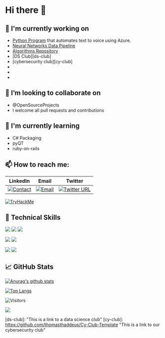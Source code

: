 # Hi there 👋

## 🔭 I'm currently working on

- [Python Program](https://github.com/thomasthaddeus/TTS-project) that automates text to voice using Azure.
- [Neural Networks Data Pipeline](https://github.com/thomasthaddeus/NeuralNetworks)
- [Algorithms Repository][alg-1]
- [DS Club][ds-club]
- [cybersecurity club][cy-club]
- <!--SQL Repository-->
- <!--Python Collection of Scripts-->
- <!--Docker Package for cybersecurity club website-->

## 👯 I’m looking to collaborate on 

- @OpenSourceProjects
- I welcome all pull requests and contributions

## 🌱 I'm currently learning

- C# Packaging
- pyQT
- ruby-on-rails

## 📫 How to reach me:

|LinkedIn|Email|Twitter|
|---|---|---|
|[![Contact](https://user-images.githubusercontent.com/92204097/233510772-1941fe0c-c501-4560-b184-4019a59c33a5.png)](https://linkedin.com/in/thaddeusthomas)|[![Email](https://user-images.githubusercontent.com/92204097/198655718-ab18cb79-c196-4c26-af00-6275e398c73b.png)](mailto:thomasthaddeus@cityuniversity.org)|[![Twitter URL](https://img.shields.io/twitter/url?style=social&url=https%3A%2F%2Ftwitter.com%2F)](https://twitter.com/ThaddeusMaxima)|

[![TryHackMe](https://tryhackme-badges.s3.amazonaws.com/thaddeus.r.thoma.png)](https://tryhackme.com/p/thaddeus.r.thoma)

## 💼 Technical Skills

![](https://img.shields.io/badge/Code-HTML5-informational?style=flat&logo=HTML5&color=E34F26)
![](https://img.shields.io/badge/Code-PostgreSQL-informational?style=flat&logo=PostgreSQL&color=336791)
![](https://img.shields.io/badge/Code-SQLite-informational?style=flat&logo=SQLite&color=003B57)

![](https://img.shields.io/badge/Style-CSS3-informational?style=flat&logo=CSS3&color=1572B6)
![](https://img.shields.io/badge/Style-styled--components-informational?style=flat&logo=styled-components&color=DB7093)

![](https://img.shields.io/badge/Tools-Git-informational?style=flat&logo=Git&color=F05032)
![](https://img.shields.io/badge/Tools-GitHub-informational?style=flat&logo=GitHub&color=181717)

## 📈 GitHub Stats 

[![Anurag's github stats](https://github-readme-stats.vercel.app/api?username=thomasthaddeus&show_icons=true&theme=gruvbox&langs_count=10)](https://github.com/thomasthaddeus)

[![Top Langs](https://github-readme-stats.vercel.app/api/top-langs/?username=thomasthaddeus&theme=gruvbox)](https://github.com/thomasthaddeus)

![Visitors](https://visitor-badge.laobi.icu/badge?page_id=thomasthaddeus.visitor-badge)

![](https://github-readme-stats.vercel.app/api/pin?username=anuraghazra&repo=github-readme-stats)

[alg-1]: https://github.com/thomasthaddeus/Data-Structures-Algorithms "Data structures &algorithms repository"
[ds-club]: "This is a link to a data science club"
[cy-club]: https://github.com/thomasthaddeus/Cy-Club-Template "This is a link to our cybersecurity club"
